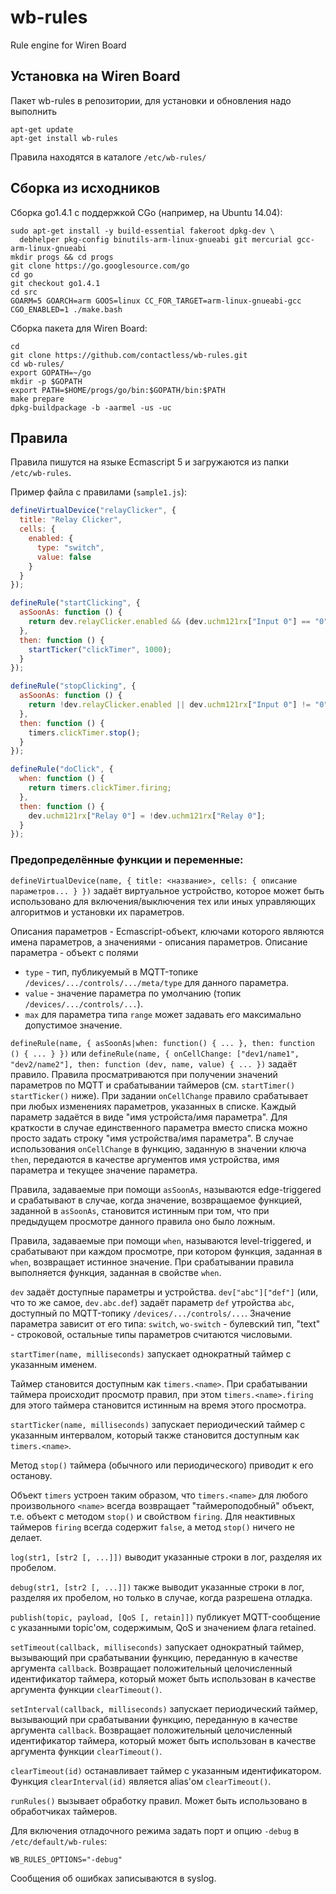 # wb-rules

Rule engine for Wiren Board

## Установка на Wiren Board

Пакет wb-rules в репозитории, для установки и обновления надо выполнить
```
apt-get update
apt-get install wb-rules
```

Правила находятся в каталоге ```/etc/wb-rules/```

## Сборка из исходников


Сборка go1.4.1 с поддержкой CGo (например, на Ubuntu 14.04):

```
sudo apt-get install -y build-essential fakeroot dpkg-dev \
  debhelper pkg-config binutils-arm-linux-gnueabi git mercurial gcc-arm-linux-gnueabi
mkdir progs && cd progs
git clone https://go.googlesource.com/go
cd go
git checkout go1.4.1
cd src
GOARM=5 GOARCH=arm GOOS=linux CC_FOR_TARGET=arm-linux-gnueabi-gcc CGO_ENABLED=1 ./make.bash
```

Сборка пакета для Wiren Board:
```
cd
git clone https://github.com/contactless/wb-rules.git
cd wb-rules/
export GOPATH=~/go
mkdir -p $GOPATH
export PATH=$HOME/progs/go/bin:$GOPATH/bin:$PATH
make prepare
dpkg-buildpackage -b -aarmel -us -uc
```

## Правила


Правила пишутся на языке Ecmascript 5 и загружаются из папки `/etc/wb-rules`.

Пример файла с правилами (`sample1.js`):
```js
defineVirtualDevice("relayClicker", {
  title: "Relay Clicker",
  cells: {
    enabled: {
      type: "switch",
      value: false
    }
  }
});

defineRule("startClicking", {
  asSoonAs: function () {
    return dev.relayClicker.enabled && (dev.uchm121rx["Input 0"] == "0");
  },
  then: function () {
    startTicker("clickTimer", 1000);
  }
});

defineRule("stopClicking", {
  asSoonAs: function () {
    return !dev.relayClicker.enabled || dev.uchm121rx["Input 0"] != "0";
  },
  then: function () {
    timers.clickTimer.stop();
  }
});

defineRule("doClick", {
  when: function () {
    return timers.clickTimer.firing;
  },
  then: function () {
    dev.uchm121rx["Relay 0"] = !dev.uchm121rx["Relay 0"];
  }
});
```

### Предопределённые функции и переменные:

`defineVirtualDevice(name, { title: <название>, cells: { описание параметров... } })`
задаёт виртуальное устройство, которое может быть использовано для включения/выключения тех
или иных управляющих алгоритмов и установки их параметров.

Описания параметров - Ecmascript-объект, ключами которого являются имена параметров,
а значениями - описания параметров. 
Описание параметра - объект с полями 
* `type` - тип, публикуемый в MQTT-топике `/devices/.../controls/.../meta/type` для данного параметра.
* `value` - значение параметра по умолчанию (топик `/devices/.../controls/...`).
* `max` для параметра типа `range` может задавать его максимально допустимое значение.

`defineRule(name, { asSoonAs|when: function() { ... }, then: function () { ... } })` или
`defineRule(name, { onCellChange: ["dev1/name1", "dev2/name2"], then: function (dev, name, value) { ... })`
задаёт правило. Правила просматриваются при получении значений
параметров по MQTT и срабатывании таймеров (см. `startTimer()`
`startTicker()` ниже). При задании `onCellChange` правило срабатывает
при любых изменениях параметров, указанных в списке. Каждый параметр
задаётся в виде "имя устройста/имя параметра". Для краткости в случае
единственного параметра вместо списка можно просто задать строку
"имя устройства/имя параметра". В случае использования `onCellChange`
в функцию, заданную в значении ключа `then`, передаются в качестве
аргументов имя устройства, имя параметра и текущее значение параметра.

Правила, задаваемые при помощи `asSoonAs`, называются edge-triggered и срабатывают в случае, когда значение, возвращаемое
функцией, заданной в `asSoonAs`, становится истинным при том, что при предыдущем просмотре
данного правила оно было ложным.

Правила, задаваемые при помощи `when`, называются level-triggered,
и срабатывают при каждом просмотре, при котором функция, заданная в `when`, возвращает
истинное значение. При срабатывании правила выполняется функция, заданная
в свойстве `when`.

`dev` задаёт доступные параметры и устройства. `dev["abc"]["def"]` (или, что то же самое,
`dev.abc.def`) задаёт параметр `def` утройства `abc`, доступный по MQTT-топику
`/devices/.../controls/...`. 
Значение параметра зависит от его типа: `switch`, `wo-switch` -
булевский тип, "text" - строковой, остальные типы параметров считаются числовыми.

`startTimer(name, milliseconds)`
запускает однократный таймер с указанным именем. 

Таймер становится доступным как `timers.<name>`. При срабатывании таймера происходит просмотр правил, при этом `timers.<name>.firing` для этого таймера становится истинным на время этого просмотра. 

`startTicker(name, milliseconds)`
запускает периодический таймер с указанным интервалом, который также становится доступным как `timers.<name>`.

Метод `stop()` таймера (обычного или периодического) приводит к его останову.

Объект `timers` устроен таким образом, что `timers.<name>` для любого произвольного
`<name>` всегда возвращает "таймероподобный" объект, т.е. объект с методом
`stop()` и свойством `firing`. Для неактивных таймеров `firing` всегда содержит
`false`, а метод `stop()` ничего не делает. 

`log(str1, [str2 [, ...]])`
выводит указанные строки в лог, разделяя их пробелом.

`debug(str1, [str2 [, ...]])`
также выводит указанные строки в лог, разделяя их пробелом, но только в случае, когда разрешена отладка. 

`publish(topic, payload, [QoS [, retain]])` 
публикует MQTT-сообщение с указанными topic'ом, содержимым, QoS и значением флага retained.

`setTimeout(callback, milliseconds)` запускает однократный таймер,
вызывающий при срабатывании функцию, переданную в качестве аргумента
`callback`. Возвращает положительный целочисленный идентификатор
таймера, который может быть использован в качестве аргумента функции
`clearTimeout()`.

`setInterval(callback, milliseconds)` запускает периодический таймер,
вызывающий при срабатывании функцию, переданную в качестве аргумента
`callback`. Возвращает положительный целочисленный идентификатор
таймера, который может быть использован в качестве аргумента функции
`clearTimeout()`.

`clearTimeout(id)` останавливает таймер с указанным идентификатором.
Функция `clearInterval(id)` является alias'ом `clearTimeout()`.

`runRules()` вызывает обработку правил. Может быть использовано в
обработчиках таймеров.

Для включения отладочного режима задать порт и опцию `-debug`
в `/etc/default/wb-rules`:
```
WB_RULES_OPTIONS="-debug"
```

Сообщения об ошибках записываются в syslog.
